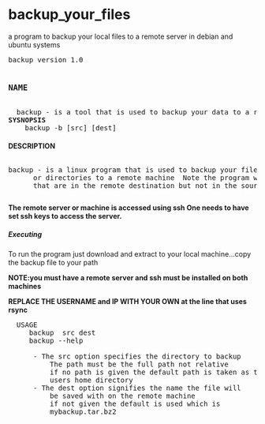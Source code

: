 # backup_your_files
a program to backup your local files to a remote server in debian and ubuntu systems

<pre>
backup version 1.0

<h3>NAME</h3>
  backup - is a tool that is used to backup your data to a remote machine
<b>SYSNOPSIS</b>
	backup -b [src] [dest]</pre>
		
<h4>DESCRIPTION</h4>
	<pre><p>backup - is a linux program that is used to backup your files
      or directories to a remote machine  Note the program will delete files 
      that are in the remote destination but not in the source dir</p></pre>
<b> The remote server or machine is accessed using ssh One needs to have set ssh keys to access the server.</b>
<h5>Executing</h5>
<p>To run the program just download and extract to your local machine...copy the backup file to your path</p>
<b>NOTE:you must have a remote server and ssh must be installed on both machines</b>

<b>REPLACE THE USERNAME and IP WITH YOUR OWN at the line that uses rsync</b>



<pre>
  USAGE
	 backup  src dest
	 backup --help
				 
	  - The src option specifies the directory to backup
		  The path must be the full path not relative
		  if no path is given the default path is taken as the
		  users home directory
	  - The dest option signifies the name the file will
     	  be saved with on the remote machine
    	  if not given the default is used which is 
     	  mybackup.tar.bz2

</pre>

